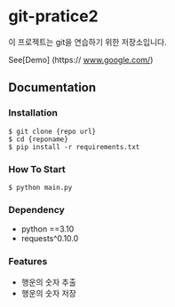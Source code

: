 # git-pratice2

이 프로젝트는 git을 연습하기 위한 저장소입니다.

See[Demo] (https:// www.google.com/)

## Documentation

### Installation

```shell
$ git clone {repo url}
$ cd {reponame}
$ pip install -r requirements.txt
```

### How To Start

```shell
$ python main.py
```

### Dependency

- python ==3.10
- requests^0.10.0

### Features

- 행운의 숫자 추출
- 행운의 숫자 저장
